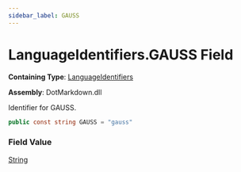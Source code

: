 ```yaml
---
sidebar_label: GAUSS
---
```


# LanguageIdentifiers\.GAUSS Field

**Containing Type**: [LanguageIdentifiers](../index.md)

**Assembly**: DotMarkdown\.dll

  
Identifier for GAUSS\.

```csharp
public const string GAUSS = "gauss"
```

### Field Value

[String](https://docs.microsoft.com/en-us/dotnet/api/system.string)

